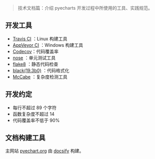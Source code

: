 > 技术文档篇：介绍 pyecharts 开发过程中所使用的工具、实践规范。

## 开发工具

- [Travis CI](https://travis-ci.org) ：Linux 构建工具
- [AppVeyor CI](https://www.appveyor.com/) ：Windows 构建工具
- [Codecov](https://codecov.io)：代码覆盖率
- [nose](http://nose.readthedocs.io/en/latest/index.html) ：单元测试工具
- [flake8](http://flake8.pycqa.org/en/latest/index.html) ：静态代码检查
- [black(19.3b0)](https://github.com/ambv/black) ：代码格式化
- [McCabe](https://pypi.org/project/mccabe/) ：复杂度检测工具

## 开发约定

- 每行不超过 89 个字符
- 函数复杂度不超过 14
- 代码覆盖率不低于 90% 

## 文档构建工具

主网站 [pyechart.org](http://pyecharts.org) 由 [docsify](https://docsify.js.org/) 构建。
